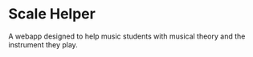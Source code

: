# Scale Helper

A webapp designed to help music students with musical theory and the instrument they play.
